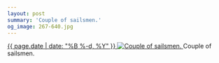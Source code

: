 ```yaml
---
layout: post
summary: 'Couple of sailsmen.'
og_image: 267-640.jpg
---
```


<p>
 <time>
  <a href="/267">
   {{ page.date | date: "%B %-d, %Y" }}
  </a>
 </time>
 <a href="/267">
  <img alt="Couple of sailsmen." data-taken="1/1/2014" sizes="(min-width: 700px) 50vw, calc(100vw - 2rem)" src="{{ site.assets_url }}/267-320.jpg" srcset="{{ site.assets_url }}/267-640.jpg 640w, {{ site.assets_url }}/267-480.jpg 480w, {{ site.assets_url }}/267-320.jpg 320w, {{ site.assets_url }}/267-160.jpg 160w"/>
 </a>
 <span>
  Couple of sailsmen.
 </span>
</p>
